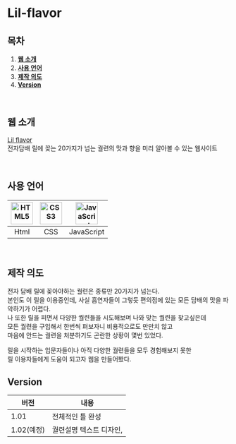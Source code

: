 # Lil-flavor

## 목차
1. [**웹 소개**](#1)
2. [**사용 언어**](#2)
3. [**제작 의도**](#3)
4. [**Version**](#4)

<br/>

<div id="1"></div>

## 웹 소개 
[Lil flavor](https://dhtmdcjf2002.github.io/Lil-flavor/index.html) <br>
전자담배 릴에 꽂는 20가지가 넘는 궐련의 맛과 향을 미리 알아볼 수 있는 웹사이트

<br/>

<div id="2"></div>

## 사용 언어
| <img src="https://profilinator.rishav.dev/skills-assets/html5-original-wordmark.svg" alt="HTML5" width="50px" height="50px"  /> | <img src="https://profilinator.rishav.dev/skills-assets/css3-original-wordmark.svg" alt="CSS3" width="50px" height="50px" /> | <img src="https://profilinator.rishav.dev/skills-assets/javascript-original.svg" alt="JavaScript" width="50px" height="50px" /> |
| :-----: | :-----: | :-----: |
| Html | CSS | JavaScript |

<br/>

<div id="3"></div>

## 제작 의도
전자 담배 릴에 꽂아야하는 궐련은 종류만 20가지가 넘는다.<br>
본인도 이 릴을 이용중인데, 사실 흡연자들이 그렇듯 편의점에 있는 모든 담배의 맛을 파악하기가 어렵다.<br>
나 또한 릴을 피면서 다양한 궐련들을 시도해보며 나와 맞는 궐련을 찾고싶은데<br>
모든 궐련을 구입해서 한번씩 펴보자니 비용적으로도 만만치 않고 <br>
마음에 안드는 궐련을 처분하기도 곤란한 상황이 몇번 있었다.<br>

릴을 시작하는 입문자들이나 아직 다양한 궐련들을 모두 경험해보지 못한<br>
릴 이용자들에게 도움이 되고자 웹을 만들어봤다.
<br/>

<div id="4"></div>

## Version 
|버전|내용|
| ------- | ------ |
|1.01|전체적인 틀 완성|
|1.02(예정)|궐련설명 텍스트 디자인, |
